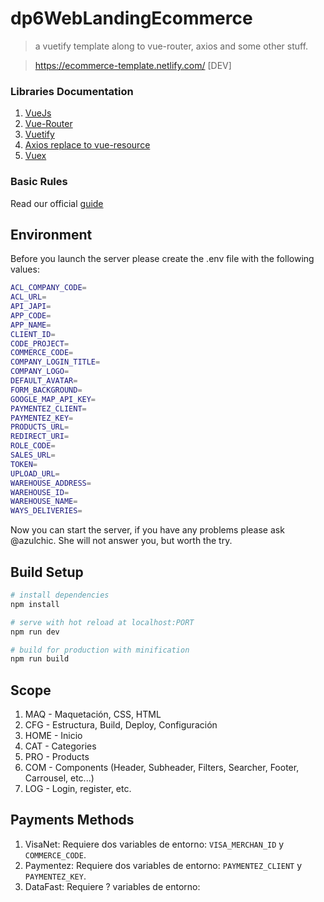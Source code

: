 # dp6WebLandingEcommerce

> a vuetify template along to vue-router, axios and some other stuff.

> https://ecommerce-template.netlify.com/ [DEV]

### Libraries Documentation

1.  [VueJs](vuejs.org)
2.  [Vue-Router](https://router.vuejs.org/en/)
3.  [Vuetify](http://next.vuetifyjs.com)
4.  [Axios replace to vue-resource](https://github.com/axios/axios)
5.  [Vuex](https://vuex.vuejs.org/)

### Basic Rules

Read our official [guide](https://style-guide.eperedo.com/)

## Environment

Before you launch the server please create the .env file with the following values:

```bash
ACL_COMPANY_CODE=
ACL_URL=
API_JAPI=
APP_CODE=
APP_NAME=
CLIENT_ID=
CODE_PROJECT=
COMMERCE_CODE=
COMPANY_LOGIN_TITLE=
COMPANY_LOGO=
DEFAULT_AVATAR=
FORM_BACKGROUND=
GOOGLE_MAP_API_KEY=
PAYMENTEZ_CLIENT=
PAYMENTEZ_KEY=
PRODUCTS_URL=
REDIRECT_URI=
ROLE_CODE=
SALES_URL=
TOKEN=
UPLOAD_URL=
WAREHOUSE_ADDRESS=
WAREHOUSE_ID=
WAREHOUSE_NAME=
WAYS_DELIVERIES=
```

Now you can start the server, if you have any problems please ask @azulchic. She will not answer you, but worth the try.

## Build Setup

```bash
# install dependencies
npm install

# serve with hot reload at localhost:PORT
npm run dev

# build for production with minification
npm run build 
```

## Scope

1. MAQ - Maquetación, CSS, HTML
2. CFG - Estructura, Build, Deploy, Configuración
3. HOME - Inicio
4. CAT - Categories
5. PRO - Products
6. COM - Components (Header, Subheader, Filters, Searcher, Footer, Carrousel, etc...)
7. LOG - Login, register, etc.

## Payments Methods
1. VisaNet: Requiere dos variables de entorno: `VISA_MERCHAN_ID` y `COMMERCE_CODE`.
2. Paymentez: Requiere dos variables de entorno: `PAYMENTEZ_CLIENT` y `PAYMENTEZ_KEY`.
3. DataFast: Requiere ? variables de entorno:
